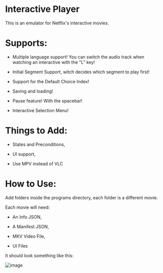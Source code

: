 # Interactive Player
This is an emulator for Netflix's interactive movies.

# Supports:

* Multiple language support! You can switch the audio track when watching an interactive with the "L" key!

* Initial Segment Support, witch decides which segment to play first!

* Support for the Default Choice Index!

* Saving and loading!

* Pause feature! With the spacebar!

* Interactive Selection Menu!

# Things to Add:

* States and Preconditions,

* UI support,

* Use MPV instead of VLC

# How to Use:

Add folders inside the programs directory, each folder is a different movie.

Each movie will need:

* An Info JSON,

* A Manifest JSON,

* MKV Video File,

* UI Files

It should look something like this:

![image](https://github.com/user-attachments/assets/660da037-9a18-4781-84c3-a4745a1afbe1)
